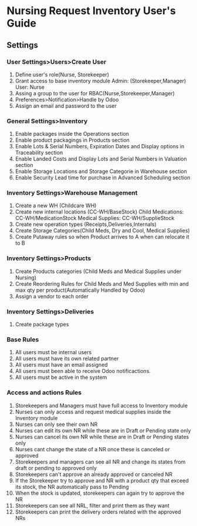 # Nursing Request Inventory User's Guide

## Settings

### User Settings>Users>Create User

1. Define user's role(Nurse, Storekeeper)
2. Grant access to base inventory module
    Admin: (Storekeeper,Manager)
    User: Nurse
3. Assing a group to the user for RBAC(Nurse,Storekeeper,Manager)
4. Preferences>Notification>Handle by Odoo
5. Assign an email and password to the user

### General Settings>Inventory

1. Enable packages inside the Operations section
2. Enable product packagings in Products section
3. Enable Lots & Serial Numbers, Expiration Dates and Display options in Traceability section
4. Enable Landed Costs and Display Lots and Serial Numbers in Valuation section
5. Enable Storage Locations and Storage Categorie in Warehouse section
6. Enable Security Lead time for purchase in Advanced Scheduling section

### Inventory Settings>Warehouse Management

1. Create a new WH (Childcare WH)
2. Create new internal locations (CC-WH/BaseStock)
    Child Medications: CC-WH/MedicationStock
    Medical Supplies:  CC-WH/SupplieStock
3. Create new operation types (Receipts,Deliveries,Internals)
4. Create Storage Categories(Child Meds, Dry and Cool, Medical Supplies)
5. Create Putaway rules so when Product arrives to A when can relocate it to B

### Inventory Settings>Products

1. Create Products categories (Child Meds and Medical Supplies under Nursing)
2. Create Reordering Rules for Child Meds and Med Supplies with min and max qty per product(Automatically Handled by Odoo)
3. Assign a vendor to each order

### Inventory Settings>Deliveries

1. Create package types

### Base Rules

1. All users must be internal users
2. All users must have its own related partner
3. All users must have an email assigned
4. All users must been able to receive Odoo notificactions.
5. All users must be active in the system

### Access and actions Rules

1. Storekeepers and Managers must have full access to Inventory module
2. Nurses can only access and request medical supplies inside the Inventory module
3. Nurses can only see their own NR
4. Nurses can edit its own NR while these are in Draft or Pending state only
5. Nurses can cancel its own NR while these are in Draft or Pending states only
6. Nurses cant change the state of a NR once these is canceled or approved
7. Storekeepers and managers can see all NR and change its states from draft or pending to approved only
8. Storekeepers can't approve an already approved or canceled NR
9. If the Storekeeper try to approve and NR with a product qty that exceed its stock, the NR automatically pass to Pending
10. When the stock is updated, storekeepers can again try to approve the NR
11. Storekeepers can see all NRL, filter and print them as they want
12. Storekeepers can print the delivery orders related with the approved NRs
